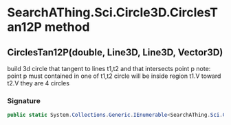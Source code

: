 # SearchAThing.Sci.Circle3D.CirclesTan12P method
## CirclesTan12P(double, Line3D, Line3D, Vector3D)
build 3d circle that tangent to lines t1,t2 and that intersects point p
            note: point p must contained in one of t1,t2
            circle will be inside region t1.V toward t2.V
            they are 4 circles

### Signature
```csharp
public static System.Collections.Generic.IEnumerable<SearchAThing.Sci.Circle3D> CirclesTan12P(double tol_len, Line3D t1, Line3D t2, Vector3D p)
```
